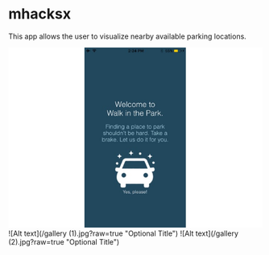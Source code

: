# mhacksx

This app allows the user to visualize nearby available parking locations.

![Alt text](/gallery.jpg?raw=true "Optional Title")
![Alt text](/gallery (1).jpg?raw=true "Optional Title")
![Alt text](/gallery (2).jpg?raw=true "Optional Title")
